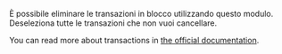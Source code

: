 È possibile eliminare le transazioni in blocco utilizzando questo modulo. Deseleziona tutte le transazioni che non vuoi cancellare.

You can read more about transactions in [the official documentation](https://docs.firefly-iii.org/concepts/transactions).